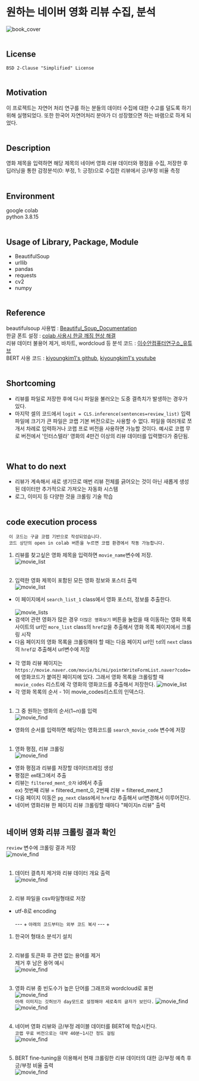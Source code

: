 # 원하는 네이버 영화 리뷰 수집, 분석
![book_cover](./image/img0.png)
<br/><br/>

## License
`BSD 2-Clause "Simplified" License`
<br/><br/>

## Motivation
이 프로젝트는 자연어 처리 연구를 하는 분들의 데이터 수집에 대한 수고를 덜도록 하기 위해 실행되었다.
또한 한국어 자연어처리 분야가 더 성장했으면 하는 바램으로 하게 되었다.
<br/><br/>

## Description
영화 제목을 입력하면 해당 제목의 네이버 영화 리뷰 데이터와 평점을 수집, 저장한 후 딥러닝을 통한 감정분석(0: 부정, 1: 긍정)으로 수집한 리뷰에서 긍/부정 비율 측정
<br/><br/>

## Environment
google colab <br/>
python 3.8.15 <br/><br/>

## Usage of Library, Package, Module
- BeautifulSoup
- urllib
- pandas
- requests
- cv2
- numpy
<br/><br/>

## Reference
beautifulsoup 사용법 : [Beautiful_Soup_Documentation](https://www.crummy.com/software/BeautifulSoup/bs4/doc/)
<br/>
한글 폰트 설정 :  [colab 사용시 한글 깨짐 현상 해결](https://didalsgur.tistory.com/entry/Python-Colab-%EC%82%AC%EC%9A%A9-%EC%8B%9C-%ED%95%9C%EA%B8%80-%EA%B9%A8%EC%A7%90-%ED%98%84%EC%83%81-%ED%95%B4%EA%B2%B0-feat-matplotlib)
<br/>
리뷰 데이터 불용어 제거, 바차트, wordcloud 등 분석 코드 : [이수안컴퓨터연구소_유튜브](https://youtu.be/RgKzmJQf21s)
<br/>
BERT 사용 코드 : [kiyoungkim1's github](https://github.com/kiyoungkim1/ReadyToUseAI), 
                  [kiyoungkim1's youtube](https://youtu.be/9HDBKS4j64M)
<br/><br/>

## Shortcoming
- 리뷰를 파일로 저장한 후에 다시 파일을 불러오는 도중 결측치가 발생하는 경우가 있다.
- 마지막 셀의 코드에서 `logit = CLS.inference(sentences=review_list)` 입력 파일에 크기가 큰 파일은 코랩 기본 버전으로는 사용할 수 없다. 파일을 여러개로 쪼개서 차례로 입력하거나 코랩 프로 버전을 사용하면 가능할 것이다. 예시로 코랩 무로 버전에서 '인터스텔라' 영화의 4만건 이상의 리뷰 데이터를 입력했다가 중단됨.
<br/>

## What to do next
- 리뷰가 계속해서 새로 생기므로 매번 리뷰 전체를 긁어오는 것이 아닌 새롭게 생성된 데이터만 추가적으로 가져오는 자동화 시스템
- 로그, 이미지 등 다양한 것을 크롤링 기술 학습
<br/><br/>

## code execution process
` 이 코드는 구글 코랩 기반으로 작성되었습니다.`  
` 코드 상단의 open in colab 버튼을 누르면 코랩 환경에서 작동 가능합니다.`<br/>

1. 리뷰를 찾고싶은 영화 제목을 입력하면 `movie_name`변수에 저장.<br/>
![movie_list](./image/img2.png)<br/><br/>

1. 입력한 영화 제목이 포함된 모든 영화 정보와 포스터 출력<br/>
![movie_list](./image/img13.png)<br/>
- 이 페이지에서 `search_list_1` class에서 영화 포스터, 정보를 추출한다.<br/><br/>
![movie_lists](./image/img14.png)<br/>
- 검색어 관련 영화가 많은 경우 `더많은 영화보기` 버튼을 눌렀을 때 이동하는 영화 목록 사이트의 url인 `more_list` class의 `href값`을 추출해서 영화 목록 페이지에서 크롤링 시작<br/>
- 다음 페이지의 영화 목록을 크롤링해야 할 때는 다음 페이지 url인 `td`의 `next` class의 `href값` 추출해서 url변수에 저장<br/><br/>
- 각 영화 리뷰 페이지는 `https://movie.naver.com/movie/bi/mi/pointWriteFormList.naver?code=`에 영화코드가 붙여진 페이지에 있다. 그래서 영화 목록을 크롤링할 때 `movie_codes` 리스트에 각 영화의 영화코드를 추출해서 저장한다.
![movie_list](./image/img1.png)<br/>
- 각 영화 목록의 순서 - 1이 movie_codes리스트의 인덱스다.<br/><br/>

1. 그 중 원하는 영화의 순서(1~n)를 입력<br/>
![movie_find](./image/img3.png)<br/>
- 영화의 순서를 입력하면 해당하는 영화코드를 `search_movie_code` 변수에 저장<br/><br/>

1. 영화 평점, 리뷰 크롤링<br/>
![movie_find](./image/img4.png)<br/>
- 영화 평점과 리뷰를 저장할 데이터프레임 생성<br/>
- 평점은 `em`태그에서 추출
- 리뷰는 `filtered_ment_숫자` id에서 추출<br/> 
ex) 첫번째 리뷰 = filtered_ment_0, 2번째 리뷰 = filtered_ment_1
- 다음 페이지 이동은 `pg_next` class에서 `href값` 추출해서 url변경해서 이루어진다.
- 네이버 영화리뷰 한 페이지 리뷰 크롤링할 때마다 "페이지n 리뷰" 출력
<br/><br/>

## 네이버 영화 리뷰 크롤링 결과 확인<br/>
`review` 변수에 크롤링 결과 저장<br/>
![movie_find](./image/img5.png)
<br/><br/>

1. 데이터 결측치 제거와 리뷰 데이터 개요 출력<br/>
![movie_find](./image/img6.png)
<br/><br/>

1. 리뷰 파일을 csv파일형태로 저장<br/>
- utf-8로 encoding
<br/><br/>
--- + 
`아래의 코드부터는 외부 코드 복사`
--- + 

1. 한국어 형태소 분석기 설치
<br/><br/>

1. 리뷰를 토큰화 후 관련 없는 용어를 제거<br/>
제거 후 남은 용어 예시<br/>
![movie_find](./image/img7.png)
<br/><br/>

1. 영화 리뷰 중 빈도수가 높은 단어를 그래프와 wordcloud로 표현<br/>
![movie_find](./image/img8.png)<br/>
`아래 이미지는 깃허브가 day모드로 설정해야 세로축의 글자가 보인다.`
![movie_find](./image/img9.png)<br/>
![movie_find](./image/img10.png)<br/><br/>

1. 네이버 영화 리뷰와 긍/부정 레이블 데이터를 BERT에 학습시킨다.<br/>
`코랩 무료 버전으로는 대략 40분~1시간 정도 걸림`<br/>
![movie_find](./image/img11.png)<br/><br/>

1. BERT fine-tuning을 이용해서 현재 크롤링한 리뷰 데이터의 대한 긍/부정 예측 후 긍/부정 비율 출력<br/>
![movie_find](./image/img12.png)
